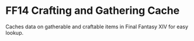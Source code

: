 # FF14 Crafting and Gathering Cache

Caches data on gatherable and craftable items in Final Fantasy XIV for easy lookup.
